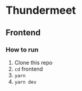 # Thundermeet

## Frontend

### How to run
1. Clone this repo
2. `cd` frontend
3. `yarn`
4. `yarn dev`